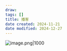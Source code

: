 ```yaml
---
draw:
tags: []
title: 播客
date created: 2024-11-21
date modified: 2024-12-27
---
```


![image.png|1000](https://imagehosting4picgo.oss-cn-beijing.aliyuncs.com/imagehosting/fix-dir%2Fpicgo%2Fpicgo-clipboard-images%2F2024%2F11%2F21%2F23-16-25-9418c2264ee9bd84c514425560c4250a-202411212316097-12790b.png)

